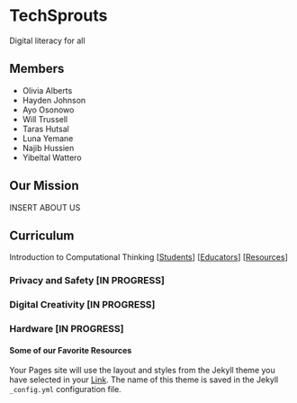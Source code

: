 # TechSprouts
Digital literacy for all
## Members
+ Olivia Alberts
+ Hayden Johnson
+ Ayo Osonowo
+ Will Trussell
+ Taras Hutsal
+ Luna Yemane
+ Najib Hussien
+ Yibeltal Wattero

## Our Mission 
INSERT ABOUT US

## Curriculum
Introduction to Computational Thinking \[[Students](https://www.notion.so/Computational-Thinking-17917bdf44db4278a31acb3fd405fcdc)\] \[[Educators](https://www.notion.so/Teacher-s-Guide-to-Computational-Thinking-643888213b6b4358848c961ce593c56f)\] \[[Resources](https://www.notion.so/Resources-f75ce4bec6be4a598463c561df37d4db)\] 


### Privacy and Safety [IN PROGRESS]


### Digital Creativity [IN PROGRESS]


### Hardware [IN PROGRESS]

#### Some of our Favorite Resources

Your Pages site will use the layout and styles from the Jekyll theme you have selected in your [Link](https://github.com/ADE-MN/TechSprouts/settings). The name of this theme is saved in the Jekyll `_config.yml` configuration file.
